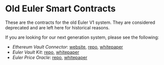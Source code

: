 # Old Euler Smart Contracts

These are the contracts for the old Euler V1 system. They are considered deprecated and are left here for historical reasons.

If you are looking for our next generation system, please see the following:

* *Ethereum Vault Connector*: [website](https://evc.wtf/), [repo](https://github.com/euler-xyz/ethereum-vault-connector), [whitepaper](https://github.com/euler-xyz/ethereum-vault-connector/blob/master/docs/whitepaper.md)
* *Euler Vault Kit*: [repo](https://github.com/euler-xyz/euler-vault-kit), [whitepaper](https://github.com/euler-xyz/euler-vault-kit/blob/master/docs/whitepaper.md)
* *Euler Price Oracle*: [repo](https://github.com/euler-xyz/euler-price-oracle), [whitepaper](https://github.com/euler-xyz/euler-price-oracle/blob/master/docs/whitepaper.md)
